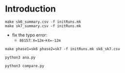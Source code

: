 # Introduction
```
make sk6_summary.csv -f initRuns.mk
make sk7_summary.csv -f initRuns.mk
```
+ fix the typo error:
  + `86157`: `X=12m`->`X=-12m`
```
make phase1=sk6 phase2=sk7 -f initRuns.mk sk6_sk7.csv
```

```
python3 ana.py
```

```
python3 compare.py
```
